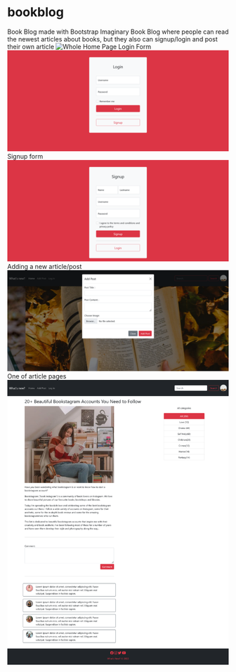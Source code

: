 # bookblog
Book Blog made with Bootstrap
Imaginary Book Blog where people can read the newest articles about books, but they also can signup/login and post their own article
![Whole Home Page](/img/bookblog.png)
Login Form
![Whole Login](https://github.com/alexgrubor/bookblog/blob/c94a76ef36640d3f41b5f6249e0cce419aa30dc1/img/Screenshot%202022-09-07%20at%2008-12-01%20Login.png)
Signup form
![Whole Signup](https://github.com/alexgrubor/bookblog/blob/c94a76ef36640d3f41b5f6249e0cce419aa30dc1/img/Screenshot%202022-09-07%20at%2008-12-09%20Signup.png)
Adding a new article/post 
![Whole new article](https://github.com/alexgrubor/bookblog/blob/d9d92eabd55808678ca3d41eae9c0a060a644321/img/Screenshot%202022-09-07%20at%2008-11-45%20What's%20new.png)
One of article pages
![Whole Login](https://github.com/alexgrubor/bookblog/blob/c94a76ef36640d3f41b5f6249e0cce419aa30dc1/img/Screenshot%202022-09-07%20at%2008-17-13%20index.png)
